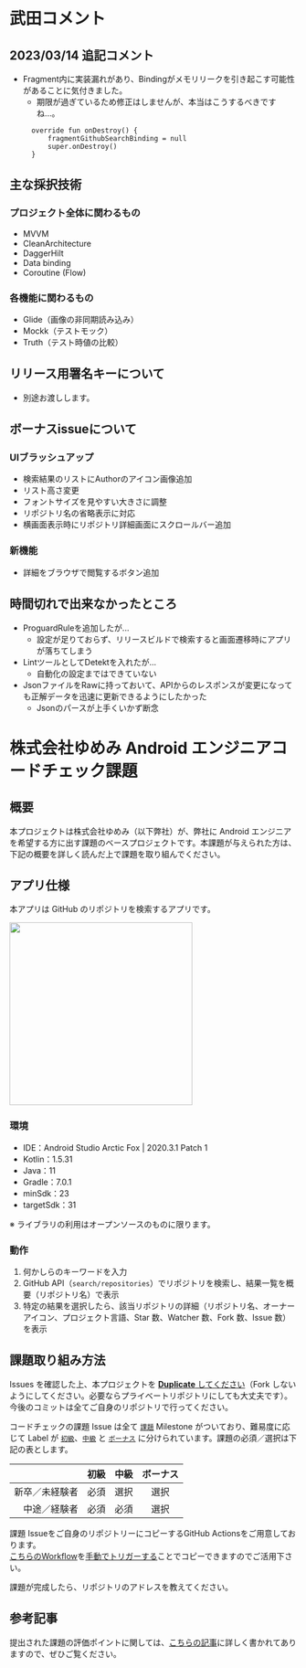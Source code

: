 # 武田コメント

## 2023/03/14 追記コメント
- Fragment内に実装漏れがあり、Bindingがメモリリークを引き起こす可能性があることに気付きました。
  - 期限が過ぎているため修正はしませんが、本当はこうするべきですね...。
  ```
    override fun onDestroy() {
        fragmentGithubSearchBinding = null
        super.onDestroy()
    }  
  ```

## 主な採択技術
### プロジェクト全体に関わるもの
- MVVM
- CleanArchitecture
- DaggerHilt
- Data binding
- Coroutine (Flow)

### 各機能に関わるもの
- Glide（画像の非同期読み込み）
- Mockk（テストモック）
- Truth（テスト時値の比較）

## リリース用署名キーについて
- 別途お渡しします。

## ボーナスissueについて
### UIブラッシュアップ
- 検索結果のリストにAuthorのアイコン画像追加
- リスト高さ変更
- フォントサイズを見やすい大きさに調整
- リポジトリ名の省略表示に対応
- 横画面表示時にリポジトリ詳細画面にスクロールバー追加

### 新機能
- 詳細をブラウザで閲覧するボタン追加

## 時間切れで出来なかったところ
- ProguardRuleを追加したが...
  - 設定が足りておらず、リリースビルドで検索すると画面遷移時にアプリが落ちてしまう
- LintツールとしてDetektを入れたが...
  - 自動化の設定まではできていない
- JsonファイルをRawに持っておいて、APIからのレスポンスが変更になっても正解データを迅速に更新できるようにしたかった
  - Jsonのパースが上手くいかず断念

# 株式会社ゆめみ Android エンジニアコードチェック課題

## 概要

本プロジェクトは株式会社ゆめみ（以下弊社）が、弊社に Android エンジニアを希望する方に出す課題のベースプロジェクトです。本課題が与えられた方は、下記の概要を詳しく読んだ上で課題を取り組んでください。

## アプリ仕様

本アプリは GitHub のリポジトリを検索するアプリです。

<img src="docs/app.gif" width="320">

### 環境

- IDE：Android Studio Arctic Fox | 2020.3.1 Patch 1
- Kotlin：1.5.31
- Java：11
- Gradle：7.0.1
- minSdk：23
- targetSdk：31

※ ライブラリの利用はオープンソースのものに限ります。

### 動作

1. 何かしらのキーワードを入力
2. GitHub API（`search/repositories`）でリポジトリを検索し、結果一覧を概要（リポジトリ名）で表示
3. 特定の結果を選択したら、該当リポジトリの詳細（リポジトリ名、オーナーアイコン、プロジェクト言語、Star 数、Watcher 数、Fork 数、Issue 数）を表示

## 課題取り組み方法

Issues を確認した上、本プロジェクトを [**Duplicate** してください](https://help.github.com/en/github/creating-cloning-and-archiving-repositories/duplicating-a-repository)（Fork しないようにしてください。必要ならプライベートリポジトリにしても大丈夫です）。今後のコミットは全てご自身のリポジトリで行ってください。

コードチェックの課題 Issue は全て [`課題`](https://github.com/yumemi-inc/android-engineer-codecheck/milestone/1) Milestone がついており、難易度に応じて Label が [`初級`](https://github.com/yumemi-inc/android-engineer-codecheck/issues?q=is%3Aopen+is%3Aissue+label%3A初級+milestone%3A課題)、[`中級`](https://github.com/yumemi-inc/android-engineer-codecheck/issues?q=is%3Aopen+is%3Aissue+label%3A中級+milestone%3A課題+) と [`ボーナス`](https://github.com/yumemi-inc/android-engineer-codecheck/issues?q=is%3Aopen+is%3Aissue+label%3Aボーナス+milestone%3A課題+) に分けられています。課題の必須／選択は下記の表とします。

|   | 初級 | 中級 | ボーナス
|--:|:--:|:--:|:--:|
| 新卒／未経験者 | 必須 | 選択 | 選択 |
| 中途／経験者 | 必須 | 必須 | 選択 |

課題 Issueをご自身のリポジトリーにコピーするGitHub Actionsをご用意しております。  
[こちらのWorkflow](./.github/workflows/copy-issues.yml)を[手動でトリガーする](https://docs.github.com/ja/actions/managing-workflow-runs/manually-running-a-workflow)ことでコピーできますのでご活用下さい。

課題が完成したら、リポジトリのアドレスを教えてください。

## 参考記事

提出された課題の評価ポイントに関しては、[こちらの記事](https://qiita.com/blendthink/items/aa70b8b3106fb4e3555f)に詳しく書かれてありますので、ぜひご覧ください。

